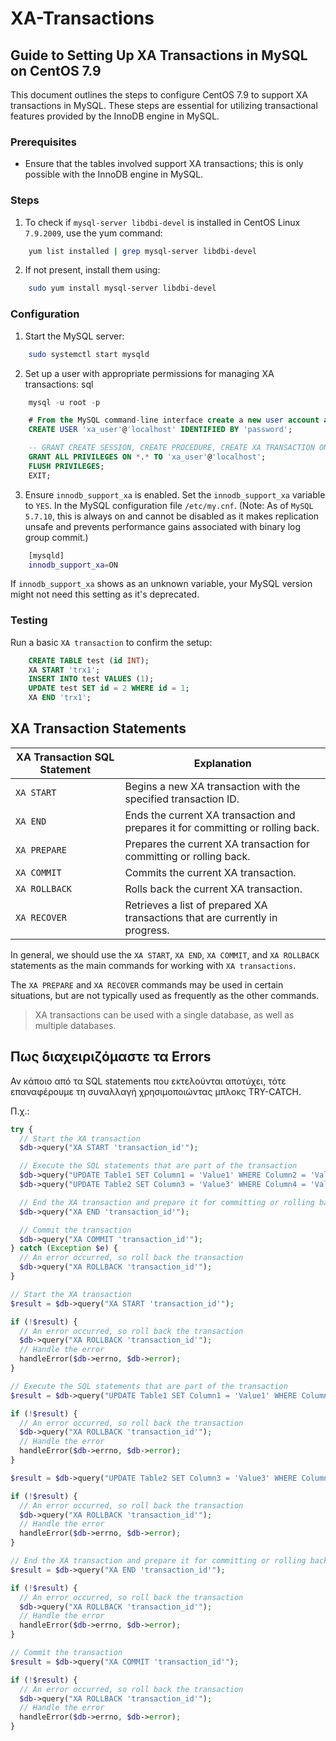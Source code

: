 # XA-Transactions

## Guide to Setting Up XA Transactions in MySQL on CentOS 7.9

This document outlines the steps to configure CentOS 7.9 to support XA transactions in MySQL. These steps are essential for utilizing transactional features provided by the InnoDB engine in MySQL.

### Prerequisites

* Ensure that the tables involved support XA transactions; this is only possible with the InnoDB engine in MySQL.

### Steps

1. To check if `mysql-server libdbi-devel` is installed in CentOS Linux `7.9.2009`, use the yum command:

```bash
    yum list installed | grep mysql-server libdbi-devel
```

2. If not present, install them using:

```bash
    sudo yum install mysql-server libdbi-devel
```

### Configuration

1. Start the MySQL server:

```bash
    sudo systemctl start mysqld
```
2. Set up a user with appropriate permissions for managing XA transactions:
sql

```sql
    mysql -u root -p

    # From the MySQL command-line interface create a new user account and grant necessary privileges:
    CREATE USER 'xa_user'@'localhost' IDENTIFIED BY 'password';

    -- GRANT CREATE SESSION, CREATE PROCEDURE, CREATE XA TRANSACTION ON *.* TO 'xa_user'@'localhost';
    GRANT ALL PRIVILEGES ON *.* TO 'xa_user'@'localhost';
    FLUSH PRIVILEGES;
    EXIT;
```

3. Ensure `innodb_support_xa` is enabled. Set the `innodb_support_xa` variable to `YES`.
In the MySQL configuration file `/etc/my.cnf`. (Note: As of `MySQL 5.7.10`, this is always on and cannot be disabled as it makes replication unsafe and prevents performance gains associated with binary log group commit.)

```bash
    [mysqld]
    innodb_support_xa=ON
```
If `innodb_support_xa` shows as an unknown variable, your MySQL version might not need this setting as it's deprecated.

### Testing

Run a basic `XA transaction` to confirm the setup:

```sql
    CREATE TABLE test (id INT);
    XA START 'trx1';
    INSERT INTO test VALUES (1);
    UPDATE test SET id = 2 WHERE id = 1;
    XA END 'trx1';
```

## XA Transaction Statements

| XA Transaction SQL Statement | Explanation |
|------------------------------|-------------|
| `XA START`                   | Begins a new XA transaction with the specified transaction ID. |
| `XA END`                     | Ends the current XA transaction and prepares it for committing or rolling back. |
| `XA PREPARE`                 | Prepares the current XA transaction for committing or rolling back. |
| `XA COMMIT`                  | Commits the current XA transaction. |
| `XA ROLLBACK`                | Rolls back the current XA transaction. |
| `XA RECOVER`                 | Retrieves a list of prepared XA transactions that are currently in progress. |

In general, we should use the `XA START`, `XA END`, `XA COMMIT`, and `XA ROLLBACK` statements as the main commands
for working with `XA transactions`.

The `XA PREPARE` and `XA RECOVER` commands may be used in certain situations,
but are not typically used as frequently as the other commands.

> XA transactions can be used with a single database, as well as multiple databases.

## Πως διαχειριζόμαστε τα Errors

Αν κάποιο από τα SQL statements που εκτελούνται αποτύχει, τότε επαναφέρουμε τη συναλλαγή χρησιμοποιώντας μπλοκς TRY-CATCH.

Π.χ.:

```php
try {
  // Start the XA transaction
  $db->query("XA START 'transaction_id'");

  // Execute the SQL statements that are part of the transaction
  $db->query("UPDATE Table1 SET Column1 = 'Value1' WHERE Column2 = 'Value2'");
  $db->query("UPDATE Table2 SET Column3 = 'Value3' WHERE Column4 = 'Value4'");

  // End the XA transaction and prepare it for committing or rolling back
  $db->query("XA END 'transaction_id'");

  // Commit the transaction
  $db->query("XA COMMIT 'transaction_id'");
} catch (Exception $e) {
  // An error occurred, so roll back the transaction
  $db->query("XA ROLLBACK 'transaction_id'");
}
```


```php
// Start the XA transaction
$result = $db->query("XA START 'transaction_id'");

if (!$result) {
  // An error occurred, so roll back the transaction
  $db->query("XA ROLLBACK 'transaction_id'");
  // Handle the error
  handleError($db->errno, $db->error);
}

// Execute the SQL statements that are part of the transaction
$result = $db->query("UPDATE Table1 SET Column1 = 'Value1' WHERE Column2 = 'Value2'");

if (!$result) {
  // An error occurred, so roll back the transaction
  $db->query("XA ROLLBACK 'transaction_id'");
  // Handle the error
  handleError($db->errno, $db->error);
}

$result = $db->query("UPDATE Table2 SET Column3 = 'Value3' WHERE Column4 = 'Value4'");

if (!$result) {
  // An error occurred, so roll back the transaction
  $db->query("XA ROLLBACK 'transaction_id'");
  // Handle the error
  handleError($db->errno, $db->error);
}

// End the XA transaction and prepare it for committing or rolling back
$result = $db->query("XA END 'transaction_id'");

if (!$result) {
  // An error occurred, so roll back the transaction
  $db->query("XA ROLLBACK 'transaction_id'");
  // Handle the error
  handleError($db->errno, $db->error);
}

// Commit the transaction
$result = $db->query("XA COMMIT 'transaction_id'");

if (!$result) {
  // An error occurred, so roll back the transaction
  $db->query("XA ROLLBACK 'transaction_id'");
  // Handle the error
  handleError($db->errno, $db->error);
}
```
